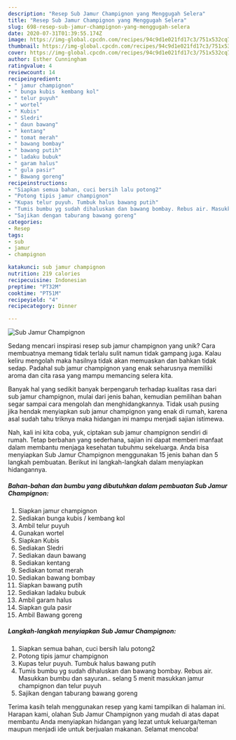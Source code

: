 ```yaml
---
description: "Resep Sub Jamur Champignon yang Menggugah Selera"
title: "Resep Sub Jamur Champignon yang Menggugah Selera"
slug: 698-resep-sub-jamur-champignon-yang-menggugah-selera
date: 2020-07-31T01:39:55.174Z
image: https://img-global.cpcdn.com/recipes/94c9d1e021fd17c3/751x532cq70/sub-jamur-champignon-foto-resep-utama.jpg
thumbnail: https://img-global.cpcdn.com/recipes/94c9d1e021fd17c3/751x532cq70/sub-jamur-champignon-foto-resep-utama.jpg
cover: https://img-global.cpcdn.com/recipes/94c9d1e021fd17c3/751x532cq70/sub-jamur-champignon-foto-resep-utama.jpg
author: Esther Cunningham
ratingvalue: 4
reviewcount: 14
recipeingredient:
- " jamur champignon"
- " bunga kubis  kembang kol"
- " telur puyuh"
- " wortel"
- " Kubis"
- " Sledri"
- " daun bawang"
- " kentang"
- " tomat merah"
- " bawang bombay"
- " bawang putih"
- " ladaku bubuk"
- " garam halus"
- " gula pasir"
- " Bawang goreng"
recipeinstructions:
- "Siapkan semua bahan, cuci bersih lalu potong2"
- "Potong tipis jamur champignon"
- "Kupas telur puyuh. Tumbuk halus bawang putih"
- "Tumis bumbu yg sudah dihaluskan dan bawang bombay. Rebus air. Masukkan bumbu dan sayuran.. selang 5 menit masukkan jamur champignon dan telur puyuh"
- "Sajikan dengan taburang bawang goreng"
categories:
- Resep
tags:
- sub
- jamur
- champignon

katakunci: sub jamur champignon 
nutrition: 219 calories
recipecuisine: Indonesian
preptime: "PT32M"
cooktime: "PT51M"
recipeyield: "4"
recipecategory: Dinner

---
```



![Sub Jamur Champignon](https://img-global.cpcdn.com/recipes/94c9d1e021fd17c3/751x532cq70/sub-jamur-champignon-foto-resep-utama.jpg)

Sedang mencari inspirasi resep sub jamur champignon yang unik? Cara membuatnya memang tidak terlalu sulit namun tidak gampang juga. Kalau keliru mengolah maka hasilnya tidak akan memuaskan dan bahkan tidak sedap. Padahal sub jamur champignon yang enak seharusnya memiliki aroma dan cita rasa yang mampu memancing selera kita.



Banyak hal yang sedikit banyak berpengaruh terhadap kualitas rasa dari sub jamur champignon, mulai dari jenis bahan, kemudian pemilihan bahan segar sampai cara mengolah dan menghidangkannya. Tidak usah pusing jika hendak menyiapkan sub jamur champignon yang enak di rumah, karena asal sudah tahu triknya maka hidangan ini mampu menjadi sajian istimewa.


Nah, kali ini kita coba, yuk, ciptakan sub jamur champignon sendiri di rumah. Tetap berbahan yang sederhana, sajian ini dapat memberi manfaat dalam membantu menjaga kesehatan tubuhmu sekeluarga. Anda bisa menyiapkan Sub Jamur Champignon menggunakan 15 jenis bahan dan 5 langkah pembuatan. Berikut ini langkah-langkah dalam menyiapkan hidangannya.

<!--inarticleads1-->

##### Bahan-bahan dan bumbu yang dibutuhkan dalam pembuatan Sub Jamur Champignon:

1. Siapkan  jamur champignon
1. Sediakan  bunga kubis / kembang kol
1. Ambil  telur puyuh
1. Gunakan  wortel
1. Siapkan  Kubis
1. Sediakan  Sledri
1. Sediakan  daun bawang
1. Sediakan  kentang
1. Sediakan  tomat merah
1. Sediakan  bawang bombay
1. Siapkan  bawang putih
1. Sediakan  ladaku bubuk
1. Ambil  garam halus
1. Siapkan  gula pasir
1. Ambil  Bawang goreng




<!--inarticleads2-->

##### Langkah-langkah menyiapkan Sub Jamur Champignon:

1. Siapkan semua bahan, cuci bersih lalu potong2
1. Potong tipis jamur champignon
1. Kupas telur puyuh. Tumbuk halus bawang putih
1. Tumis bumbu yg sudah dihaluskan dan bawang bombay. Rebus air. Masukkan bumbu dan sayuran.. selang 5 menit masukkan jamur champignon dan telur puyuh
1. Sajikan dengan taburang bawang goreng




Terima kasih telah menggunakan resep yang kami tampilkan di halaman ini. Harapan kami, olahan Sub Jamur Champignon yang mudah di atas dapat membantu Anda menyiapkan hidangan yang lezat untuk keluarga/teman maupun menjadi ide untuk berjualan makanan. Selamat mencoba!

